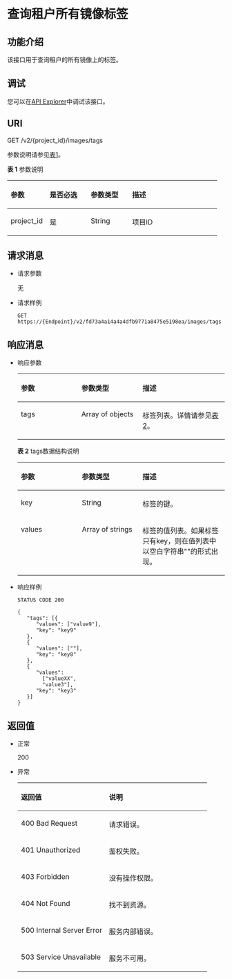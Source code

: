 # 查询租户所有镜像标签<a name="ims_03_0621"></a>

## 功能介绍<a name="section9844937183829"></a>

该接口用于查询租户的所有镜像上的标签。

## 调试<a name="section44686511322"></a>

您可以在[API Explorer](https://apiexplorer.developer.huaweicloud.com/apiexplorer/doc?locale=zh-cn&consoleCurrentProductId=ims&consoleCurrentProductshort=&product=IMS&api=ListImagesTags)中调试该接口。

## URI<a name="section35296793183829"></a>

GET /v2/\{project\_id\}/images/tags

参数说明请参见[表1](#table49437288183829)。

**表 1**  参数说明

<a name="table49437288183829"></a>
<table><thead align="left"><tr id="row8590979183829"><th class="cellrowborder" valign="top" width="18.55814418558144%" id="mcps1.2.5.1.1"><p id="p24780738183829"><a name="p24780738183829"></a><a name="p24780738183829"></a>参数</p>
</th>
<th class="cellrowborder" valign="top" width="19.58804119588041%" id="mcps1.2.5.1.2"><p id="p61082794183829"><a name="p61082794183829"></a><a name="p61082794183829"></a>是否必选</p>
</th>
<th class="cellrowborder" valign="top" width="19.688031196880313%" id="mcps1.2.5.1.3"><p id="p48759266183829"><a name="p48759266183829"></a><a name="p48759266183829"></a>参数类型</p>
</th>
<th class="cellrowborder" valign="top" width="42.165783421657835%" id="mcps1.2.5.1.4"><p id="p57186450183829"><a name="p57186450183829"></a><a name="p57186450183829"></a>描述</p>
</th>
</tr>
</thead>
<tbody><tr id="row1590883183829"><td class="cellrowborder" valign="top" width="18.55814418558144%" headers="mcps1.2.5.1.1 "><p id="p61752700183829"><a name="p61752700183829"></a><a name="p61752700183829"></a>project_id</p>
</td>
<td class="cellrowborder" valign="top" width="19.58804119588041%" headers="mcps1.2.5.1.2 "><p id="p35912838183829"><a name="p35912838183829"></a><a name="p35912838183829"></a>是</p>
</td>
<td class="cellrowborder" valign="top" width="19.688031196880313%" headers="mcps1.2.5.1.3 "><p id="p23258793183829"><a name="p23258793183829"></a><a name="p23258793183829"></a>String</p>
</td>
<td class="cellrowborder" valign="top" width="42.165783421657835%" headers="mcps1.2.5.1.4 "><p id="p4914060183829"><a name="p4914060183829"></a><a name="p4914060183829"></a>项目ID</p>
</td>
</tr>
</tbody>
</table>

## 请求消息<a name="section44226541183829"></a>

-   请求参数

    无

-   请求样例

    ```
    GET https://{Endpoint}/v2/fd73a4a14a4a4dfb9771a8475e5198ea/images/tags
    ```


## 响应消息<a name="section58718287183829"></a>

-   响应参数

    <a name="table45802274183829"></a>
    <table><thead align="left"><tr id="row14285173183829"><th class="cellrowborder" valign="top" width="29.15291529152915%" id="mcps1.1.4.1.1"><p id="p16248356183829"><a name="p16248356183829"></a><a name="p16248356183829"></a>参数</p>
    </th>
    <th class="cellrowborder" valign="top" width="29.522952295229526%" id="mcps1.1.4.1.2"><p id="p36592925183829"><a name="p36592925183829"></a><a name="p36592925183829"></a>参数类型</p>
    </th>
    <th class="cellrowborder" valign="top" width="41.32413241324133%" id="mcps1.1.4.1.3"><p id="p11236918183829"><a name="p11236918183829"></a><a name="p11236918183829"></a>描述</p>
    </th>
    </tr>
    </thead>
    <tbody><tr id="row37775127183829"><td class="cellrowborder" valign="top" width="29.15291529152915%" headers="mcps1.1.4.1.1 "><p id="p39886441183829"><a name="p39886441183829"></a><a name="p39886441183829"></a>tags</p>
    </td>
    <td class="cellrowborder" valign="top" width="29.522952295229526%" headers="mcps1.1.4.1.2 "><p id="p37480830183829"><a name="p37480830183829"></a><a name="p37480830183829"></a>Array of objects</p>
    </td>
    <td class="cellrowborder" valign="top" width="41.32413241324133%" headers="mcps1.1.4.1.3 "><p id="p16048402183829"><a name="p16048402183829"></a><a name="p16048402183829"></a>标签列表。详情请参见<a href="#table24852149183829">表2</a>。</p>
    </td>
    </tr>
    </tbody>
    </table>

    **表 2**  tags数据结构说明

    <a name="table24852149183829"></a>
    <table><thead align="left"><tr id="row17696442183829"><th class="cellrowborder" valign="top" width="29.43%" id="mcps1.2.4.1.1"><p id="p24125663183829"><a name="p24125663183829"></a><a name="p24125663183829"></a>参数</p>
    </th>
    <th class="cellrowborder" valign="top" width="29.26%" id="mcps1.2.4.1.2"><p id="p45775079183829"><a name="p45775079183829"></a><a name="p45775079183829"></a>参数类型</p>
    </th>
    <th class="cellrowborder" valign="top" width="41.31%" id="mcps1.2.4.1.3"><p id="p16793881183829"><a name="p16793881183829"></a><a name="p16793881183829"></a>描述</p>
    </th>
    </tr>
    </thead>
    <tbody><tr id="row18127136183829"><td class="cellrowborder" valign="top" width="29.43%" headers="mcps1.2.4.1.1 "><p id="p59011940183829"><a name="p59011940183829"></a><a name="p59011940183829"></a>key</p>
    </td>
    <td class="cellrowborder" valign="top" width="29.26%" headers="mcps1.2.4.1.2 "><p id="p26305217183829"><a name="p26305217183829"></a><a name="p26305217183829"></a>String</p>
    </td>
    <td class="cellrowborder" valign="top" width="41.31%" headers="mcps1.2.4.1.3 "><p id="p50347818183829"><a name="p50347818183829"></a><a name="p50347818183829"></a>标签的键。</p>
    </td>
    </tr>
    <tr id="row50477182183829"><td class="cellrowborder" valign="top" width="29.43%" headers="mcps1.2.4.1.1 "><p id="p62119921183829"><a name="p62119921183829"></a><a name="p62119921183829"></a>values</p>
    </td>
    <td class="cellrowborder" valign="top" width="29.26%" headers="mcps1.2.4.1.2 "><p id="p547751991834"><a name="p547751991834"></a><a name="p547751991834"></a>Array of strings</p>
    </td>
    <td class="cellrowborder" valign="top" width="41.31%" headers="mcps1.2.4.1.3 "><p id="p8217820183829"><a name="p8217820183829"></a><a name="p8217820183829"></a>标签的值列表。如果标签只有key，则在值列表中以空白字符串""的形式出现。</p>
    </td>
    </tr>
    </tbody>
    </table>

-   响应样例

    ```
    STATUS CODE 200
    ```

    ```
    {
       "tags": [{
          "values": ["value9"],
          "key": "key9"
       },
       {
          "values": [""],
          "key": "key8"
       },
       {
          "values": 
            ["valueXX",
            "value3"],
          "key": "key3"
       }]
    }
    ```


## 返回值<a name="section18102511183829"></a>

-   正常

    200

-   异常

    <a name="table25832287183829"></a>
    <table><thead align="left"><tr id="row53367465183829"><th class="cellrowborder" valign="top" width="46.46%" id="mcps1.1.3.1.1"><p id="p27797426183829"><a name="p27797426183829"></a><a name="p27797426183829"></a>返回值</p>
    </th>
    <th class="cellrowborder" valign="top" width="53.54%" id="mcps1.1.3.1.2"><p id="p36999003183829"><a name="p36999003183829"></a><a name="p36999003183829"></a>说明</p>
    </th>
    </tr>
    </thead>
    <tbody><tr id="row44129228183829"><td class="cellrowborder" valign="top" width="46.46%" headers="mcps1.1.3.1.1 "><p id="p17697710183829"><a name="p17697710183829"></a><a name="p17697710183829"></a>400 Bad Request</p>
    </td>
    <td class="cellrowborder" valign="top" width="53.54%" headers="mcps1.1.3.1.2 "><p id="p24228392183829"><a name="p24228392183829"></a><a name="p24228392183829"></a>请求错误。</p>
    </td>
    </tr>
    <tr id="row16728942183829"><td class="cellrowborder" valign="top" width="46.46%" headers="mcps1.1.3.1.1 "><p id="p12867072183829"><a name="p12867072183829"></a><a name="p12867072183829"></a>401 Unauthorized</p>
    </td>
    <td class="cellrowborder" valign="top" width="53.54%" headers="mcps1.1.3.1.2 "><p id="p35599935183829"><a name="p35599935183829"></a><a name="p35599935183829"></a>鉴权失败。</p>
    </td>
    </tr>
    <tr id="row51963962183829"><td class="cellrowborder" valign="top" width="46.46%" headers="mcps1.1.3.1.1 "><p id="p48331431183829"><a name="p48331431183829"></a><a name="p48331431183829"></a>403 Forbidden</p>
    </td>
    <td class="cellrowborder" valign="top" width="53.54%" headers="mcps1.1.3.1.2 "><p id="p22531828183829"><a name="p22531828183829"></a><a name="p22531828183829"></a>没有操作权限。</p>
    </td>
    </tr>
    <tr id="row1459862183829"><td class="cellrowborder" valign="top" width="46.46%" headers="mcps1.1.3.1.1 "><p id="p51139991183829"><a name="p51139991183829"></a><a name="p51139991183829"></a>404 Not Found</p>
    </td>
    <td class="cellrowborder" valign="top" width="53.54%" headers="mcps1.1.3.1.2 "><p id="p48698572183829"><a name="p48698572183829"></a><a name="p48698572183829"></a>找不到资源。</p>
    </td>
    </tr>
    <tr id="row35633965183829"><td class="cellrowborder" valign="top" width="46.46%" headers="mcps1.1.3.1.1 "><p id="p670092183829"><a name="p670092183829"></a><a name="p670092183829"></a>500 Internal Server Error</p>
    </td>
    <td class="cellrowborder" valign="top" width="53.54%" headers="mcps1.1.3.1.2 "><p id="p54277524183829"><a name="p54277524183829"></a><a name="p54277524183829"></a>服务内部错误。</p>
    </td>
    </tr>
    <tr id="row18735670183829"><td class="cellrowborder" valign="top" width="46.46%" headers="mcps1.1.3.1.1 "><p id="p41194317183829"><a name="p41194317183829"></a><a name="p41194317183829"></a>503 Service Unavailable</p>
    </td>
    <td class="cellrowborder" valign="top" width="53.54%" headers="mcps1.1.3.1.2 "><p id="p48405409183829"><a name="p48405409183829"></a><a name="p48405409183829"></a>服务不可用。</p>
    </td>
    </tr>
    </tbody>
    </table>


